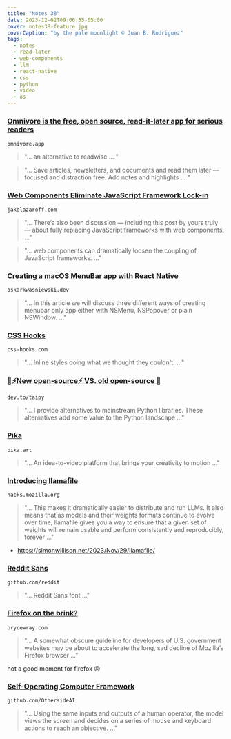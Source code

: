 ```yaml
---
title: "Notes 38"
date: 2023-12-02T09:06:55-05:00
cover: notes38-feature.jpg
coverCaption: "by the pale moonlight © Juan B. Rodriguez"
tags:
  - notes
  - read-later
  - web-components
  - llm
  - react-native
  - css
  - python
  - video
  - os
---
```


### [Omnivore is the free, open source, read-it-later app for serious readers](https://omnivore.app/)
`omnivore.app`

> "... an alternative to readwise ... "

> "... Save articles, newsletters, and documents and read them later — focused and distraction free. Add notes and highlights ... "


### [Web Components Eliminate JavaScript Framework Lock-in](https://jakelazaroff.com/words/web-components-eliminate-javascript-framework-lock-in/)
`jakelazaroff.com`

> "... There’s also been discussion — including this post by yours truly — about fully replacing JavaScript frameworks with web components. ..."

> "... web components can dramatically loosen the coupling of JavaScript frameworks. ..."

### [Creating a macOS MenuBar app with React Native](https://www.oskarkwasniewski.dev/blog/create-react-native-macos-menubar-app)
`oskarkwasniewski.dev`

> "... In this article we will discuss three different ways of creating menubar only app either with NSMenu, NSPopover or plain NSWindow. ..."

###  [CSS Hooks](https://css-hooks.com)
`css-hooks.com`

> "... Inline styles doing what we thought they couldn't. ..."

### [🚀⚡New open-source⚡ VS. old open-source 🦖](https://dev.to/taipy/new-open-source-vs-old-open-source-33k7)
`dev.to/taipy`

> "... I provide alternatives to mainstream Python libraries.
These alternatives add some value to the Python landscape ..."

### [Pika](https://pika.art/login)
`pika.art`

> "... An idea-to-video platform that brings your creativity to motion ..."

### [Introducing llamafile](https://hacks.mozilla.org/2023/11/introducing-llamafile/)
`hacks.mozilla.org`

> "... This makes it dramatically easier to distribute and run LLMs. It also means that as models and their weights formats continue to evolve over time, llamafile gives you a way to ensure that a given set of weights will remain usable and perform consistently and reproducibly, forever ..."

- https://simonwillison.net/2023/Nov/29/llamafile/

### [Reddit Sans](https://github.com/reddit/redditsans)
`github.com/reddit`

> "... Reddit Sans font ..."

### [Firefox on the brink?](https://www.brycewray.com/posts/2023/11/firefox-brink/)
`brycewray.com`

> "... A somewhat obscure guideline for developers of U.S. government websites may be about to accelerate the long, sad decline of Mozilla’s Firefox browser ..."

not a good moment for firefox 😐

### [Self-Operating Computer Framework](https://github.com/OthersideAI/self-operating-computer)
`github.com/OthersideAI`

> "... Using the same inputs and outputs of a human operator, the model views the screen and decides on a series of mouse and keyboard actions to reach an objective. ..."